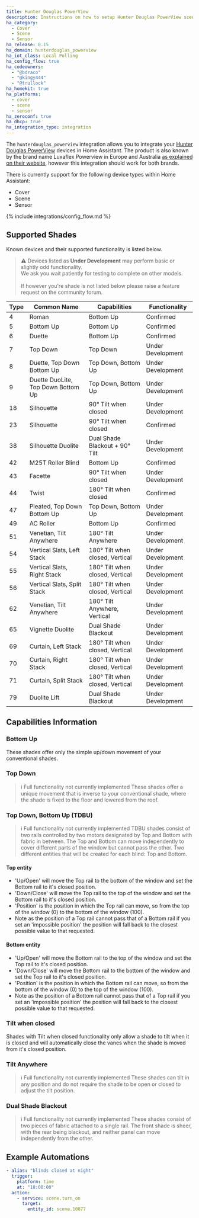 ```yaml
---
title: Hunter Douglas PowerView
description: Instructions on how to setup Hunter Douglas PowerView scenes within Home Assistant.
ha_category:
  - Cover
  - Scene
  - Sensor
ha_release: 0.15
ha_domain: hunterdouglas_powerview
ha_iot_class: Local Polling
ha_config_flow: true
ha_codeowners:
  - "@bdraco"
  - "@kingy444"
  - "@trullock"
ha_homekit: true
ha_platforms:
  - cover
  - scene
  - sensor
ha_zeroconf: true
ha_dhcp: true
ha_integration_type: integration
---
```


The `hunterdouglas_powerview` integration allows you to integrate your [Hunter Douglas PowerView](https://www.hunterdouglas.com/operating-systems/powerview-motorization/support) devices in Home Assistant. The product is also known by the brand name Luxaflex Powerview in Europe and Australia [as explained on their website](https://www.hunterdouglasgroup.com/company/brands-in-action/), however this integration should work for both brands.

There is currently support for the following device types within Home Assistant:

- Cover
- Scene
- Sensor

{% include integrations/config_flow.md %}

## Supported Shades

Known devices and their supported functionality is listed below.

> :warning: Devices listed as **Under Development** may perform basic or slightly odd functionality.\
> We ask you wait patiently for testing to complete on other models.\
> \
> If however you're shade is not listed below please raise a feature request on the community forum.

| Type | Common Name                        | Capabilities                    | Functionality     |
| ---- | ---------------------------------- | ------------------------------- | ----------------- |
| 4    | Roman                              | Bottom Up                       | Confirmed         |
| 5    | Bottom Up                          | Bottom Up                       | Confirmed         |
| 6    | Duette                             | Bottom Up                       | Confirmed         |
| 7    | Top Down                           | Top Down                        | Under Development |
| 8    | Duette, Top Down Bottom Up         | Top Down, Bottom Up             | Under Development |
| 9    | Duette DuoLite, Top Down Bottom Up | Top Down, Bottom Up             | Under Development |
| 18   | Silhouette                         | 90° Tilt when closed            | Under Development |
| 23   | Silhouette                         | 90° Tilt when closed            | Confirmed         |
| 38   | Silhouette Duolite                 | Dual Shade Blackout + 90° Tilt  | Under Development |
| 42   | M25T Roller Blind                  | Bottom Up                       | Confirmed         |
| 43   | Facette                            | 90° Tilt when closed            | Under Development |
| 44   | Twist                              | 180° Tilt when closed           | Confirmed         |
| 47   | Pleated, Top Down Bottom Up        | Top Down, Bottom Up             | Under Development |
| 49   | AC Roller                          | Bottom Up                       | Confirmed         |
| 51   | Venetian, Tilt Anywhere            | 180° Tilt Anywhere              | Under Development |
| 54   | Vertical Slats, Left Stack         | 180° Tilt when closed, Vertical | Under Development |
| 55   | Vertical Slats, Right Stack        | 180° Tilt when closed, Vertical | Under Development |
| 56   | Vertical Slats, Split Stack        | 180° Tilt when closed, Vertical | Under Development |
| 62   | Venetian, Tilt Anywhere            | 180° Tilt Anywhere, Vertical    | Under Development |
| 65   | Vignette Duolite                   | Dual Shade Blackout             | Under Development |
| 69   | Curtain, Left Stack                | 180° Tilt when closed, Vertical | Under Development |
| 70   | Curtain, Right Stack               | 180° Tilt when closed, Vertical | Under Development |
| 71   | Curtain, Split Stack               | 180° Tilt when closed, Vertical | Under Development |
| 79   | Duolite Lift                       | Dual Shade Blackout             | Under Development |

## Capabilities Information

### Bottom Up

These shades offer only the simple up/down movement of your conventional shades.

### Top Down

> :information_source: Full functionality not currently implemented
These shades offer a unique movement that is inverse to your conventional shade, where the shade is fixed to the floor and lowered from the roof.

### Top Down, Bottom Up (TDBU)

> :information_source: Full functionality not currently implemented
TDBU shades consist of two rails controlled by two motors designated by Top and Bottom with fabric in between.
The Top and Bottom can move independently to cover different parts of the window but cannot pass the other.
Two different entities that will be created for each blind: Top and Bottom.

#### Top entity

- 'Up/Open' will move the Top rail to the bottom of the window and set the Bottom rail to it's closed position.
- 'Down/Close' will move the Top rail to the top of the window and set the Bottom rail to it's closed position.
- 'Position' is the position in which the Top rail can move, so from the top of the window (0) to the bottom of the window (100).
- Note as the position of a Top rail cannot pass that of a Bottom rail if you set an 'impossible position' the position will fall back to the closest possible value to that requested.

#### Bottom entity

- 'Up/Open' will move the Bottom rail to the top of the window and set the Top rail to it's closed position.
- 'Down/Close' will move the Bottom rail to the bottom of the window and set the Top rail to it's closed position.
- 'Position' is the position in which the Bottom rail can move, so from the bottom of the window (0) to the top of the window (100).
- Note as the position of a Bottom rail cannot pass that of a Top rail if you set an 'impossible position' the position will fall back to the closest possible value to that requested.

### Tilt when closed

Shades with Tilt when closed functionality only allow a shade to tilt when it is closed and will automatically close the vanes when the shade is moved from it's closed position.

### Tilt Anywhere

> :information_source: Full functionality not currently implemented
These shades can tilt in any position and do not require the shade to be open or closed to adjust the tilt position.

### Dual Shade Blackout

> :information_source: Full functionality not currently implemented
These shades consist of two pieces of fabric attached to a single rail. The front shade is sheer, with the rear being blackout, and neither panel can move independently from the other.

## Example Automations

``` yaml
- alias: "blinds closed at night"
  trigger:
    platform: time
    at: "18:00:00"
  action:
    - service: scene.turn_on
      target:
        entity_id: scene.10877
```
